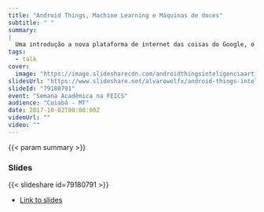 ```yaml
---
title: "Android Things, Machine Learning e Máquinas de doces"
subtitle: " "
summary:
|
  Uma introdução a nova plataforma de internet das coisas do Google, o Android Things, e como fazer dispositivos mais inteligentes e poderosos com ela, aliado de ferramentas de Machine Learning. O objetivo é cobrir o básico de como começar com a plataforma, passar alguns conceitos de Machine Learning e apresentar alguns projetos que podem ser feito com isso. Em especial será mostrado um projeto de máquina de doces inteligente, que utiliza o poder do Android Things, aliado com APIs de Machine Learning do Google, como a Cloud Vision API e o Tensorflow, para reconhecer imagens e que dar aos usuários doces se eles mostrarem os objetos corretos para a máquina.
tags:
  - talk
cover:
  image: "https://image.slidesharecdn.com/androidthingsinteligenciaartificialemaquinasdedoces-androiddevconf-170826211031/95/android-things-inteligncia-artificial-e-mquinas-de-doces-android-dev-conference-2017-1-638.jpg?cb=1503781834"
slidesUrl: "https://www.slideshare.net/alvarowolfx/android-things-inteligncia-artificial-e-mquinas-de-doces-android-dev-conference-2017"
slideId: "79180791"
event: "Semana Acadêmica na FEICS"
audience: "Cuiabá - MT"
date: 2017-10-02T00:00:00Z
videoUrl: ""
video: ""
---
```


<!-- truncate -->

{{< param summary >}}
### Slides
{{< slideshare id=79180791 >}}

- [Link to slides](https://www.slideshare.net/alvarowolfx/android-things-inteligncia-artificial-e-mquinas-de-doces-android-dev-conference-2017)
